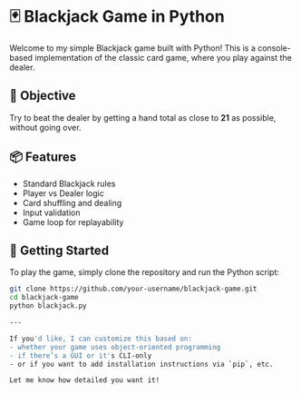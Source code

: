 # 🃏 Blackjack Game in Python

Welcome to my simple Blackjack game built with Python! This is a console-based implementation of the classic card game, where you play against the dealer.

## 🎯 Objective

Try to beat the dealer by getting a hand total as close to **21** as possible, without going over.

## 📦 Features

- Standard Blackjack rules
- Player vs Dealer logic
- Card shuffling and dealing
- Input validation
- Game loop for replayability

## 🚀 Getting Started

To play the game, simply clone the repository and run the Python script:

```bash
git clone https://github.com/your-username/blackjack-game.git
cd blackjack-game
python blackjack.py

---

If you'd like, I can customize this based on:
- whether your game uses object-oriented programming
- if there’s a GUI or it's CLI-only
- or if you want to add installation instructions via `pip`, etc.

Let me know how detailed you want it!
